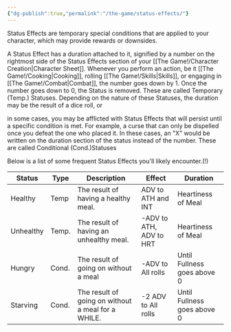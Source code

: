 ```yaml
---
{"dg-publish":true,"permalink":"/the-game/status-effects/"}
---
```



Status Effects are temporary special conditions that are applied to your character, which may provide rewards or downsides. 

A Status Effect has a duration attached to it, signified by a number on the rightmost side of the Status Effects section of your [[The Game!/Character Creation\|Character Sheet]]. Whenever you perform an action, be it [[The Game!/Cooking\|Cooking]], rolling [[The Game!/Skills\|Skills]], or engaging in [[The Game!/Combat\|Combat]], the number goes down by 1. Once the number goes down to 0, the Status is removed. These are called Temporary (Temp.) Statuses. Depending on the nature of these Statuses, the duration may be the result of a dice roll, or

in some cases, you may be afflicted with Status Effects that will persist until a specific condition is met. For example, a curse that can only be dispelled once you defeat the one who placed it. In these cases, an "X" would be written on the duration section of the status instead of the number. These are called Conditional (Cond.)Statuses

Below is a list of some frequent Status Effects you'll likely encounter.(!)


| Status    | Type  | Description                                        | Effect                  | Duration                    |
| --------- | ----- | -------------------------------------------------- | ----------------------- | --------------------------- |
| Healthy   | Temp  | The result of having a healthy meal.               | ADV to ATH and INT      | Heartiness of Meal          |
| Unhealthy | Temp. | The result of having an unhealthy meal.            | -ADV to ATH, ADV to HRT | Heartiness of Meal          |
| Hungry    | Cond. | The result of going on without a meal              | -ADV to All rolls       | Until Fullness goes above 0 |
| Starving  | Cond. | The result of going on without a meal for a WHILE. | -2 ADV to All rolls     | Until Fullness goes above 0 |
